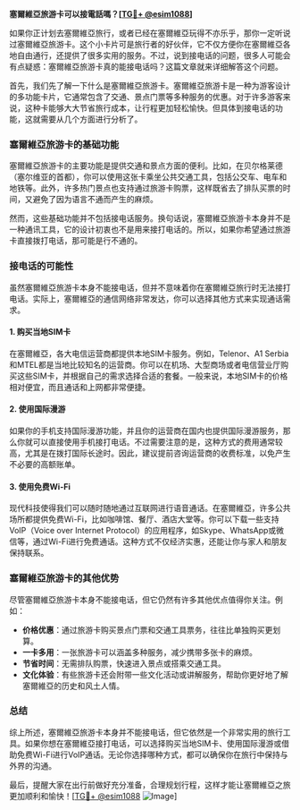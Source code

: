 **塞爾維亞旅游卡可以接電話嗎？[[TG💪+ @esim1088](https://t.me/s/esim1088)]**

如果你正计划去塞爾維亞旅行，或者已经在塞爾維亞玩得不亦乐乎，那你一定听说过塞爾維亞旅游卡。这个小卡片可是旅行者的好伙伴，它不仅方便你在塞爾維亞各地自由通行，还提供了很多实用的服务。不过，说到接电话的问题，很多人可能会有点疑惑：塞爾維亞旅游卡真的能接电话吗？这篇文章就来详细解答这个问题。

首先，我们先了解一下什么是塞爾維亞旅游卡。塞爾維亞旅游卡是一种为游客设计的多功能卡片，它通常包含了交通、景点门票等多种服务的优惠。对于许多游客来说，这种卡能够大大节省旅行成本，让行程更加轻松愉快。但具体到接电话的功能，这就需要从几个方面进行分析了。

### 塞爾維亞旅游卡的基础功能

塞爾維亞旅游卡的主要功能是提供交通和景点方面的便利。比如，在贝尔格莱德（塞尔维亚的首都），你可以使用这张卡乘坐公共交通工具，包括公交车、电车和地铁等。此外，许多热门景点也支持通过旅游卡购票，这样既省去了排队买票的时间，又避免了因为语言不通而产生的麻烦。

然而，这些基础功能并不包括接电话服务。换句话说，塞爾維亞旅游卡本身并不是一种通讯工具，它的设计初衷也不是用来接打电话的。所以，如果你希望通过旅游卡直接拨打电话，那可能是行不通的。

### 接电话的可能性

虽然塞爾維亞旅游卡本身不能接电话，但并不意味着你在塞爾維亞旅行时无法接打电话。实际上，塞爾維亞的通信网络非常发达，你可以选择其他方式来实现通话需求。

#### 1. **购买当地SIM卡**
在塞爾維亞，各大电信运营商都提供本地SIM卡服务。例如，Telenor、A1 Serbia和MTEL都是当地比较知名的运营商。你可以在机场、大型商场或者电信营业厅购买这些SIM卡，并根据自己的需求选择合适的套餐。一般来说，本地SIM卡的价格相对便宜，而且通话和上网都非常便捷。

#### 2. **使用国际漫游**
如果你的手机支持国际漫游功能，并且你的运营商在国内也提供国际漫游服务，那么你就可以直接使用手机接打电话。不过需要注意的是，这种方式的费用通常较高，尤其是在拨打国际长途时。因此，建议提前咨询运营商的收费标准，以免产生不必要的高额账单。

#### 3. **使用免费Wi-Fi**
现代科技使得我们可以随时随地通过互联网进行语音通话。在塞爾維亞，许多公共场所都提供免费Wi-Fi，比如咖啡馆、餐厅、酒店大堂等。你可以下载一些支持VoIP（Voice over Internet Protocol）的应用程序，如Skype、WhatsApp或微信等，通过Wi-Fi进行免费通话。这种方式不仅经济实惠，还能让你与家人和朋友保持联系。

### 塞爾維亞旅游卡的其他优势

尽管塞爾維亞旅游卡本身不能接电话，但它仍然有许多其他优点值得你关注。例如：

- **价格优惠**：通过旅游卡购买景点门票和交通工具票务，往往比单独购买更划算。
- **一卡多用**：一张旅游卡可以涵盖多种服务，减少携带多张卡的麻烦。
- **节省时间**：无需排队购票，快速进入景点或搭乘交通工具。
- **文化体验**：有些旅游卡还会附带一些文化活动或讲解服务，帮助你更好地了解塞爾維亞的历史和风土人情。

### 总结

综上所述，塞爾維亞旅游卡本身并不能接电话，但它依然是一个非常实用的旅行工具。如果你想在塞爾維亞接打电话，可以选择购买当地SIM卡、使用国际漫游或借助免费Wi-Fi进行VoIP通话。无论你选择哪种方式，都可以确保你在旅行中保持与外界的沟通。

最后，提醒大家在出行前做好充分准备，合理规划行程，这样才能让塞爾維亞之旅更加顺利和愉快！[[TG💪+ @esim1088](https://t.me/s/esim1088) ![Image](https://i.postimg.cc/4NQfJmqS/Snipaste-2025-05-13-00-14-12.png)]